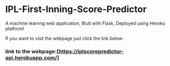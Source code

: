 # IPL-First-Inning-Score-Predictor
A machine learnng web application, Biult with Flask, Deployed using Heroku platform!


If you want to visit the webpage just click the link below.

### link to the webpage:[https://iplscorepredictor-api.herokuapp.com/]

